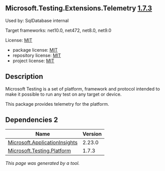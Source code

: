 Microsoft.Testing.Extensions.Telemetry [1.7.3](https://www.nuget.org/packages/Microsoft.Testing.Extensions.Telemetry/1.7.3)
--------------------

Used by: SqlDatabase internal

Target frameworks: net10.0, net472, net8.0, net9.0

License: [MIT](../../../../licenses/mit) 

- package license: [MIT](https://licenses.nuget.org/MIT) 
- repository license: [MIT](https://github.com/microsoft/testfx) 
- project license: [MIT](https://github.com/microsoft/testfx) 

Description
-----------
Microsoft Testing is a set of platform, framework and protocol intended to make it possible to run any test on any target or device.

This package provides telemetry for the platform.

Dependencies 2
-----------

|Name|Version|
|----------|:----|
|[Microsoft.ApplicationInsights](../../../../packages/nuget.org/microsoft.applicationinsights/2.23.0)|2.23.0|
|[Microsoft.Testing.Platform](../../../../packages/nuget.org/microsoft.testing.platform/1.7.3)|1.7.3|

*This page was generated by a tool.*